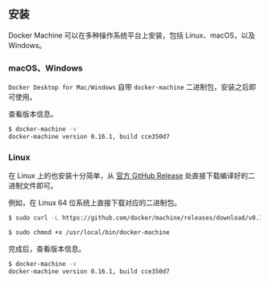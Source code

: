 ## 安装

Docker Machine 可以在多种操作系统平台上安装，包括 Linux、macOS，以及 Windows。

### macOS、Windows

`Docker Desktop for Mac/Windows` 自带 `docker-machine` 二进制包，安装之后即可使用。

查看版本信息。

```bash
$ docker-machine -v
docker-machine version 0.16.1, build cce350d7
```

### Linux

在 Linux 上的也安装十分简单，从 [官方 GitHub Release](https://github.com/docker/machine/releases) 处直接下载编译好的二进制文件即可。

例如，在 Linux 64 位系统上直接下载对应的二进制包。

```bash
$ sudo curl -L https://github.com/docker/machine/releases/download/v0.16.1/docker-machine-`uname -s`-`uname -m` > /usr/local/bin/docker-machine

$ sudo chmod +x /usr/local/bin/docker-machine
```

完成后，查看版本信息。

```bash
$ docker-machine -v
docker-machine version 0.16.1, build cce350d7
```
